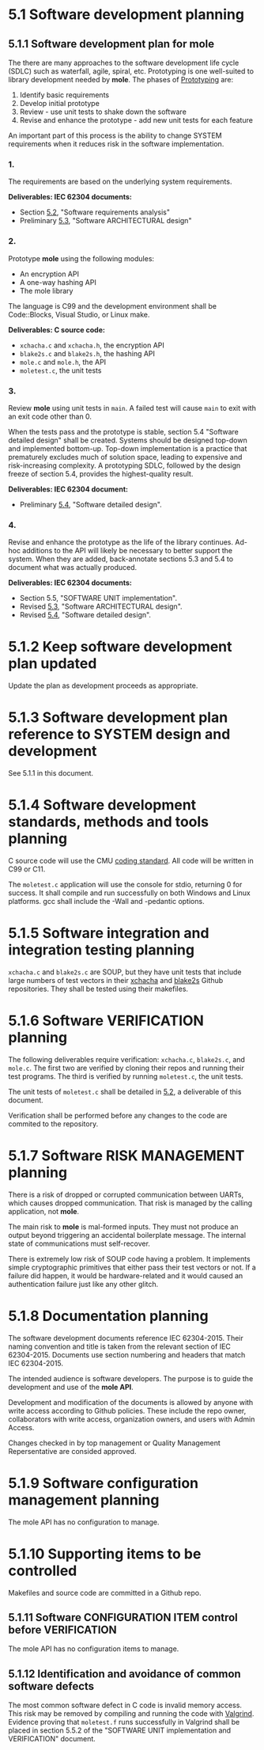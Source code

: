 # 5.1 Software development planning

## 5.1.1 Software development plan for mole

The there are many approaches to the software development life cycle (SDLC) such as waterfall,
agile, spiral, etc. Prototyping is one well-suited to library development needed by **mole**.
The phases of [Prototyping](https://en.wikipedia.org/wiki/Software_prototyping) are:

1. Identify basic requirements
2. Develop initial prototype
3. Review - use unit tests to shake down the software
4. Revise and enhance the prototype - add new unit tests for each feature

An important part of this process is the ability to change SYSTEM requirements
when it reduces risk in the software implementation.

### 1.
The requirements are based on the underlying system requirements.

**Deliverables: IEC 62304 documents:**

- Section [5.2](5.2_Requirements.md), "Software requirements analysis"  
- Preliminary [5.3](5.3_Architecture.md), "Software ARCHITECTURAL design"

### 2.
Prototype **mole** using the following modules:

- An encryption API
- A one-way hashing API
- The mole library

The language is C99 and the development environment shall be Code::Blocks, Visual Studio, or Linux make.

**Deliverables: C source code:**

- `xchacha.c` and `xchacha.h`, the encryption API
- `blake2s.c` and `blake2s.h`, the hashing API
- `mole.c` and `mole.h`, the API
- `moletest.c`, the unit tests

### 3.
Review **mole** using unit tests in `main`.
A failed test will cause `main` to exit with an exit code other than 0.

When the tests pass and the prototype is stable, section 5.4 "Software detailed design" shall be created.
Systems should be designed top-down and implemented bottom-up.
Top-down implementation is a practice that prematurely excludes much of solution space, leading to
expensive and risk-increasing complexity.
A prototyping SDLC, followed by the design freeze of section 5.4, provides the highest-quality result.

**Deliverables: IEC 62304 document:**

- Preliminary [5.4](5.4_Detailed_design.md), "Software detailed design".

### 4.
Revise and enhance the prototype as the life of the library continues.
Ad-hoc additions to the API will likely be necessary to better support the system.
When they are added, back-annotate sections 5.3 and 5.4 to document what was actually produced.

**Deliverables: IEC 62304 documents:**

- Section 5.5, "SOFTWARE UNIT implementation".
- Revised [5.3](5.3_Architecture.md), "Software ARCHITECTURAL design".
- Revised [5.4](5.4_Detailed_design.md), "Software detailed design".

# 5.1.2 Keep software development plan updated

Update the plan as development proceeds as appropriate.

# 5.1.3 Software development plan reference to SYSTEM design and development

See 5.1.1 in this document. 

# 5.1.4 Software development standards, methods and tools planning

C source code will use the CMU [coding standard](https://users.ece.cmu.edu/~eno/coding/CCodingStandard.html).
All code will be written in C99 or C11.

The `moletest.c` application will use the console for stdio, returning 0 for success.
It shall compile and run successfully on both Windows and Linux platforms.
gcc shall include the -Wall and -pedantic options.

# 5.1.5 Software integration and integration testing planning

`xchacha.c` and `blake2s.c` are SOUP, but they have unit tests that include large numbers of test vectors
in their [xchacha](https://github.com/bradleyeckert/xchacha) and
[blake2s](https://github.com/bradleyeckert/blake2s) Github repositories.
They shall be tested using their makefiles.

# 5.1.6 Software VERIFICATION planning

The following deliverables require verification: `xchacha.c`, `blake2s.c`, and `mole.c`.
The first two are verified by cloning their repos and running their test programs.
The third is verified by running `moletest.c`, the unit tests.

The unit tests of `moletest.c` shall be detailed in [5.2](5.2_Requirements.md), a deliverable of this document.

Verification shall be performed before any changes to the code are commited to the repository.

# 5.1.7 Software RISK MANAGEMENT planning

There is a risk of dropped or corrupted communication between UARTs, which causes dropped communication.
That risk is managed by the calling application, not **mole**.

The main risk to **mole** is mal-formed inputs.
They must not produce an output beyond triggering an accidental boilerplate message.
The internal state of communications must self-recover.

There is extremely low risk of SOUP code having a problem. 
It implements simple cryptographic primitives that either pass their test vectors or not.
If a failure did happen, it would be hardware-related and it would caused an authentication failure
just like any other glitch. 

# 5.1.8 Documentation planning

The software development documents reference IEC 62304-2015. 
Their naming convention and title is taken from the relevant section of IEC 62304-2015.
Documents use section numbering and headers that match IEC 62304-2015.

The intended audience is software developers.
The purpose is to guide the development and use of the **mole API**.

Development and modification of the documents is allowed by anyone with write access 
according to Github policies. These include the repo owner, collaborators with write access,
organization owners, and users with Admin Access.

Changes checked in by top management or Quality Management Repersentative are consided approved.

# 5.1.9 Software configuration management planning

The mole API has no configuration to manage.

# 5.1.10 Supporting items to be controlled

Makefiles and source code are committed in a Github repo.

## 5.1.11 Software CONFIGURATION ITEM control before VERIFICATION

The mole API has no configuration items to manage.

## 5.1.12 Identification and avoidance of common software defects

The most common software defect in C code is invalid memory access.
This risk may be removed by compiling and running the code with [Valgrind](https://valgrind.org/).
Evidence proving that `moletest.f` runs successfully in Valgrind shall be placed in
section 5.5.2 of the "SOFTWARE UNIT implementation and VERIFICATION" document.
